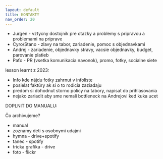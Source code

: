 ```yaml
---
layout: default
title: KONTAKTY
nav_order: 20
---
```


- Jurgen - vztycny dostojnik pre otazky a problemy s pripravou a problemami na priprave
- Cyro/Stano - zlavy na tabor, zariadenie, pomoc s objednavkami
- Andrej - zariadenie, objednavky stravy, vacsie objednavky, budget, parovanie platieb
- Paťo - PR (vsetka komunikacia navonok), promo, fotky, socialne siete

lesson learnt z 2023:
- Info kde nájdu fotky zahrnut v infoliste
- posielat faktúry ak si o to rodicia zaziadaju
- predom si dohodnut storno policy na tabory, napisat do prihlasovania
- nejako zariadit aby sme nemali bottleneck na Andrejovi ked kuka ucet

DOPLNIT DO MANUALU:

Čo archivujeme?
- manual
- zoznamy deti s osobnymi udajmi
- hymna - drive+spotify
- tanec - spotify
- tricka grafika - drive
- foto - flickr


